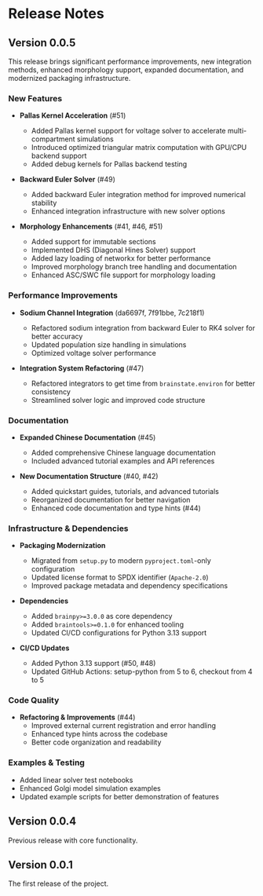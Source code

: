 # Release Notes

## Version 0.0.5

This release brings significant performance improvements, new integration methods, enhanced morphology support, expanded documentation, and modernized packaging infrastructure.

### New Features

- **Pallas Kernel Acceleration** (#51)
  - Added Pallas kernel support for voltage solver to accelerate multi-compartment simulations
  - Introduced optimized triangular matrix computation with GPU/CPU backend support
  - Added debug kernels for Pallas backend testing

- **Backward Euler Solver** (#49)
  - Added backward Euler integration method for improved numerical stability
  - Enhanced integration infrastructure with new solver options

- **Morphology Enhancements** (#41, #46, #51)
  - Added support for immutable sections
  - Implemented DHS (Diagonal Hines Solver) support
  - Added lazy loading of networkx for better performance
  - Improved morphology branch tree handling and documentation
  - Enhanced ASC/SWC file support for morphology loading

### Performance Improvements

- **Sodium Channel Integration** (da6697f, 7f91bbe, 7c218f1)
  - Refactored sodium integration from backward Euler to RK4 solver for better accuracy
  - Updated population size handling in simulations
  - Optimized voltage solver performance

- **Integration System Refactoring** (#47)
  - Refactored integrators to get time from `brainstate.environ` for better consistency
  - Streamlined solver logic and improved code structure

### Documentation

- **Expanded Chinese Documentation** (#45)
  - Added comprehensive Chinese language documentation
  - Included advanced tutorial examples and API references

- **New Documentation Structure** (#40, #42)
  - Added quickstart guides, tutorials, and advanced tutorials
  - Reorganized documentation for better navigation
  - Enhanced code documentation and type hints (#44)

### Infrastructure & Dependencies

- **Packaging Modernization**
  - Migrated from `setup.py` to modern `pyproject.toml`-only configuration
  - Updated license format to SPDX identifier (`Apache-2.0`)
  - Improved package metadata and dependency specifications

- **Dependencies**
  - Added `brainpy>=3.0.0` as core dependency
  - Added `braintools>=0.1.0` for enhanced tooling
  - Updated CI/CD configurations for Python 3.13 support

- **CI/CD Updates**
  - Added Python 3.13 support (#50, #48)
  - Updated GitHub Actions: setup-python from 5 to 6, checkout from 4 to 5

### Code Quality

- **Refactoring & Improvements** (#44)
  - Improved external current registration and error handling
  - Enhanced type hints across the codebase
  - Better code organization and readability

### Examples & Testing

- Added linear solver test notebooks
- Enhanced Golgi model simulation examples
- Updated example scripts for better demonstration of features

## Version 0.0.4

Previous release with core functionality.

## Version 0.0.1

The first release of the project.



